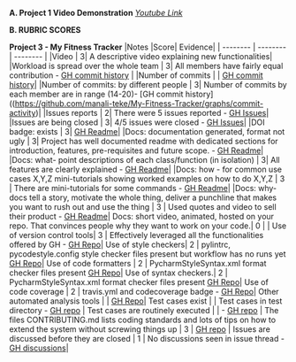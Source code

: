 **A. Project 1 Video Demonstration** *[Youtube Link]()*

 **B. RUBRIC SCORES**

  **Project 3 - My Fitness Tracker**
|Notes	|Score|	Evidence|
| -------- | -------- | -------- |
|Video |	3|	A descriptive video explaining new functionalities|
|Workload is spread over the whole team |	3|	All members have fairly equal contribution - [GH commit history](https://github.com/manali-teke/My-Fitness-Tracker/graphs/contributors) |
|Number of commits |	|	 [GH commit history](https://github.com/manali-teke/My-Fitness-Tracker/graphs/commit-activity)|
|Number of commits: by different people  |	3|	Number of commits by each member are in range (14-20)- [GH commit history]((https://github.com/manali-teke/My-Fitness-Tracker/graphs/commit-activity)|
|Issues reports  |	2|	There were 5 issues reported - [GH Issues](https://github.com/manali-teke/My-Fitness-Tracker/issues)|
|Issues are being closed  |	3|	4/5 issues were closed - [GH Issues](https://github.com/manali-teke/My-Fitness-Tracker/issues)|
|DOI badge: exists  |	3|	[GH Readme](https://github.com/manali-teke/My-Fitness-Tracker#readme)|
|Docs: documentation generated, format not ugly  |	3|	Project has well documented readme with dedicated sections for introduction, features, pre-requisites and future scope. - [GH Readme](https://github.com/manali-teke/My-Fitness-Tracker/blob/main/README.md)|
|Docs: what- point descriptions of each class/function (in isolation) |	3|	All features are clearly explained - [GH Readme](https://github.com/manali-teke/My-Fitness-Tracker/blob/main/README.md)|
|Docs: how - for common use cases X,Y,Z mini-tutorials showing worked examples on how to do X,Y,Z |	3 |	There are mini-tutorials for some commands - [GH Readme](https://github.com/manali-teke/My-Fitness-Tracker/blob/main/README.md)|
|Docs: why- docs tell a story, motivate the whole thing, deliver a punchline that makes you want to rush out and use the thing |	3 | 	Used quotes and video to sell their product - [GH Readme](https://github.com/manali-teke/My-Fitness-Tracker/blob/main/README.md)|
Docs: short video, animated, hosted on your repo. That convinces people why they want to work on your code.| 	0 |	 |
Use of version control tools| 	3 | 	Effectively leveraged all the functionalities offered by GH - [GH Repo](https://github.com/manali-teke/My-Fitness-Tracker/tree/main)|
Use of style checkers|	2 | 	pylintrc, pycodestyle.config style checker files present but workflow has no runs yet [GH Repo](https://github.com/manali-teke/My-Fitness-Tracker/tree/main)|
Use of code formatters |	2 |	PycharmStyleSyntax.xml format checker  files present  [GH Repo](https://github.com/manali-teke/My-Fitness-Tracker/tree/main)|
Use of syntax checkers.|	2 |	PycharmStyleSyntax.xml format checker files present [GH Repo](https://github.com/manali-teke/My-Fitness-Tracker/tree/main)|
Use of code coverage |	2 |	travis.yml and codecoverage badge - [GH Repo](https://github.com/manali-teke/My-Fitness-Tracker/tree/main)|
Other automated analysis tools |	 |	 [GH Repo](https://github.com/manali-teke/My-Fitness-Tracker/tree/main)|
Test cases exist |	 |	Test cases in test directory - [GH repo](https://github.com/manali-teke/My-Fitness-Tracker/tree/main) |
Test cases are routinely executed |	 |	 - [GH repo](https://github.com/manali-teke/My-Fitness-Tracker/tree/main) |
The files CONTRIBUTING.md lists coding standards and lots of tips on how to extend the system without screwing things up |	3 | [GH repo](https://github.com/manali-teke/My-Fitness-Tracker/blob/main/CONTRIBUTING.md) |
Issues are discussed before they are closed |	1 | 	No discussions seen in issue thread - [GH discussions](https://github.com/manali-teke/My-Fitness-Tracker/issues)| 
